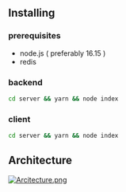## Installing

### prerequisites

- node.js ( preferably 16.15 )
- redis

### backend

```bash
cd server && yarn && node index
```

### client

```bash
cd server && yarn && node index
```

## Architecture

[![Arcitecture.png](https://i.postimg.cc/xCPHGvkf/Arcitecture.png)](https://postimg.cc/qhzz4CXS)
